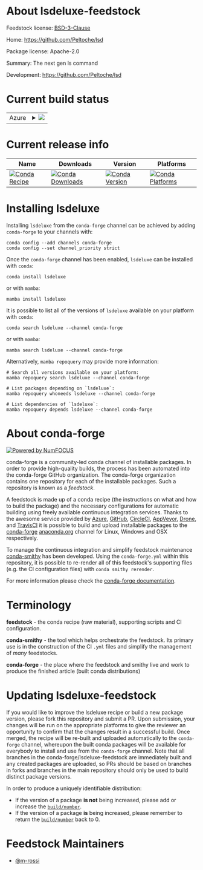 About lsdeluxe-feedstock
========================

Feedstock license: [BSD-3-Clause](https://github.com/conda-forge/lsdeluxe-feedstock/blob/main/LICENSE.txt)

Home: https://github.com/Peltoche/lsd

Package license: Apache-2.0

Summary: The next gen ls command

Development: https://github.com/Peltoche/lsd

Current build status
====================


<table>
    
  <tr>
    <td>Azure</td>
    <td>
      <details>
        <summary>
          <a href="https://dev.azure.com/conda-forge/feedstock-builds/_build/latest?definitionId=16036&branchName=main">
            <img src="https://dev.azure.com/conda-forge/feedstock-builds/_apis/build/status/lsdeluxe-feedstock?branchName=main">
          </a>
        </summary>
        <table>
          <thead><tr><th>Variant</th><th>Status</th></tr></thead>
          <tbody><tr>
              <td>linux_64</td>
              <td>
                <a href="https://dev.azure.com/conda-forge/feedstock-builds/_build/latest?definitionId=16036&branchName=main">
                  <img src="https://dev.azure.com/conda-forge/feedstock-builds/_apis/build/status/lsdeluxe-feedstock?branchName=main&jobName=linux&configuration=linux%20linux_64_" alt="variant">
                </a>
              </td>
            </tr><tr>
              <td>linux_aarch64</td>
              <td>
                <a href="https://dev.azure.com/conda-forge/feedstock-builds/_build/latest?definitionId=16036&branchName=main">
                  <img src="https://dev.azure.com/conda-forge/feedstock-builds/_apis/build/status/lsdeluxe-feedstock?branchName=main&jobName=linux&configuration=linux%20linux_aarch64_" alt="variant">
                </a>
              </td>
            </tr><tr>
              <td>linux_ppc64le</td>
              <td>
                <a href="https://dev.azure.com/conda-forge/feedstock-builds/_build/latest?definitionId=16036&branchName=main">
                  <img src="https://dev.azure.com/conda-forge/feedstock-builds/_apis/build/status/lsdeluxe-feedstock?branchName=main&jobName=linux&configuration=linux%20linux_ppc64le_" alt="variant">
                </a>
              </td>
            </tr><tr>
              <td>osx_64</td>
              <td>
                <a href="https://dev.azure.com/conda-forge/feedstock-builds/_build/latest?definitionId=16036&branchName=main">
                  <img src="https://dev.azure.com/conda-forge/feedstock-builds/_apis/build/status/lsdeluxe-feedstock?branchName=main&jobName=osx&configuration=osx%20osx_64_" alt="variant">
                </a>
              </td>
            </tr><tr>
              <td>osx_arm64</td>
              <td>
                <a href="https://dev.azure.com/conda-forge/feedstock-builds/_build/latest?definitionId=16036&branchName=main">
                  <img src="https://dev.azure.com/conda-forge/feedstock-builds/_apis/build/status/lsdeluxe-feedstock?branchName=main&jobName=osx&configuration=osx%20osx_arm64_" alt="variant">
                </a>
              </td>
            </tr><tr>
              <td>win_64</td>
              <td>
                <a href="https://dev.azure.com/conda-forge/feedstock-builds/_build/latest?definitionId=16036&branchName=main">
                  <img src="https://dev.azure.com/conda-forge/feedstock-builds/_apis/build/status/lsdeluxe-feedstock?branchName=main&jobName=win&configuration=win%20win_64_" alt="variant">
                </a>
              </td>
            </tr>
          </tbody>
        </table>
      </details>
    </td>
  </tr>
</table>

Current release info
====================

| Name | Downloads | Version | Platforms |
| --- | --- | --- | --- |
| [![Conda Recipe](https://img.shields.io/badge/recipe-lsdeluxe-green.svg)](https://anaconda.org/conda-forge/lsdeluxe) | [![Conda Downloads](https://img.shields.io/conda/dn/conda-forge/lsdeluxe.svg)](https://anaconda.org/conda-forge/lsdeluxe) | [![Conda Version](https://img.shields.io/conda/vn/conda-forge/lsdeluxe.svg)](https://anaconda.org/conda-forge/lsdeluxe) | [![Conda Platforms](https://img.shields.io/conda/pn/conda-forge/lsdeluxe.svg)](https://anaconda.org/conda-forge/lsdeluxe) |

Installing lsdeluxe
===================

Installing `lsdeluxe` from the `conda-forge` channel can be achieved by adding `conda-forge` to your channels with:

```
conda config --add channels conda-forge
conda config --set channel_priority strict
```

Once the `conda-forge` channel has been enabled, `lsdeluxe` can be installed with `conda`:

```
conda install lsdeluxe
```

or with `mamba`:

```
mamba install lsdeluxe
```

It is possible to list all of the versions of `lsdeluxe` available on your platform with `conda`:

```
conda search lsdeluxe --channel conda-forge
```

or with `mamba`:

```
mamba search lsdeluxe --channel conda-forge
```

Alternatively, `mamba repoquery` may provide more information:

```
# Search all versions available on your platform:
mamba repoquery search lsdeluxe --channel conda-forge

# List packages depending on `lsdeluxe`:
mamba repoquery whoneeds lsdeluxe --channel conda-forge

# List dependencies of `lsdeluxe`:
mamba repoquery depends lsdeluxe --channel conda-forge
```


About conda-forge
=================

[![Powered by
NumFOCUS](https://img.shields.io/badge/powered%20by-NumFOCUS-orange.svg?style=flat&colorA=E1523D&colorB=007D8A)](https://numfocus.org)

conda-forge is a community-led conda channel of installable packages.
In order to provide high-quality builds, the process has been automated into the
conda-forge GitHub organization. The conda-forge organization contains one repository
for each of the installable packages. Such a repository is known as a *feedstock*.

A feedstock is made up of a conda recipe (the instructions on what and how to build
the package) and the necessary configurations for automatic building using freely
available continuous integration services. Thanks to the awesome service provided by
[Azure](https://azure.microsoft.com/en-us/services/devops/), [GitHub](https://github.com/),
[CircleCI](https://circleci.com/), [AppVeyor](https://www.appveyor.com/),
[Drone](https://cloud.drone.io/welcome), and [TravisCI](https://travis-ci.com/)
it is possible to build and upload installable packages to the
[conda-forge](https://anaconda.org/conda-forge) [anaconda.org](https://anaconda.org/)
channel for Linux, Windows and OSX respectively.

To manage the continuous integration and simplify feedstock maintenance
[conda-smithy](https://github.com/conda-forge/conda-smithy) has been developed.
Using the ``conda-forge.yml`` within this repository, it is possible to re-render all of
this feedstock's supporting files (e.g. the CI configuration files) with ``conda smithy rerender``.

For more information please check the [conda-forge documentation](https://conda-forge.org/docs/).

Terminology
===========

**feedstock** - the conda recipe (raw material), supporting scripts and CI configuration.

**conda-smithy** - the tool which helps orchestrate the feedstock.
                   Its primary use is in the construction of the CI ``.yml`` files
                   and simplify the management of *many* feedstocks.

**conda-forge** - the place where the feedstock and smithy live and work to
                  produce the finished article (built conda distributions)


Updating lsdeluxe-feedstock
===========================

If you would like to improve the lsdeluxe recipe or build a new
package version, please fork this repository and submit a PR. Upon submission,
your changes will be run on the appropriate platforms to give the reviewer an
opportunity to confirm that the changes result in a successful build. Once
merged, the recipe will be re-built and uploaded automatically to the
`conda-forge` channel, whereupon the built conda packages will be available for
everybody to install and use from the `conda-forge` channel.
Note that all branches in the conda-forge/lsdeluxe-feedstock are
immediately built and any created packages are uploaded, so PRs should be based
on branches in forks and branches in the main repository should only be used to
build distinct package versions.

In order to produce a uniquely identifiable distribution:
 * If the version of a package **is not** being increased, please add or increase
   the [``build/number``](https://docs.conda.io/projects/conda-build/en/latest/resources/define-metadata.html#build-number-and-string).
 * If the version of a package **is** being increased, please remember to return
   the [``build/number``](https://docs.conda.io/projects/conda-build/en/latest/resources/define-metadata.html#build-number-and-string)
   back to 0.

Feedstock Maintainers
=====================

* [@m-rossi](https://github.com/m-rossi/)

